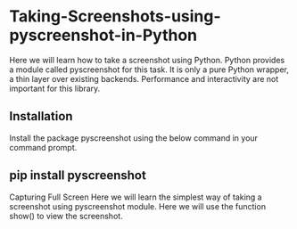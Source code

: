 # Taking-Screenshots-using-pyscreenshot-in-Python
Here we will learn how to take a screenshot using Python. Python provides a module called pyscreenshot for this task. It is only a pure Python wrapper, a thin layer over existing backends. Performance and interactivity are not important for this library.

## Installation
Install the package pyscreenshot using the below command in your command prompt.

## pip install pyscreenshot
Capturing Full Screen
Here we will learn the simplest way of taking a screenshot using pyscreenshot module. Here we will use the function show() to view the screenshot. 
